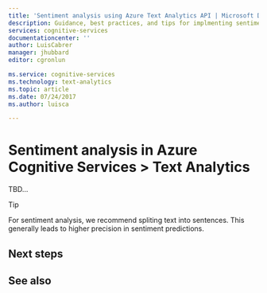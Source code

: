 ```yaml
---
title: 'Sentiment analysis using Azure Text Analytics API | Microsoft Docs'
description: Guidance, best practices, and tips for implmenting sentiment analysis over text in custom apps using Azure Cognitive Services.
services: cognitive-services
documentationcenter: ''
author: LuisCabrer
manager: jhubbard
editor: cgronlun

ms.service: cognitive-services
ms.technology: text-analytics
ms.topic: article
ms.date: 07/24/2017
ms.author: luisca

---
```

# Sentiment analysis in Azure Cognitive Services > Text Analytics

TBD...

> [!TIP]
> For sentiment analysis, we recommend spliting text into sentences. This generally leads to higher precision in sentiment predictions.
> 

## Next steps


## See also